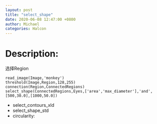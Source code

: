 ```yaml
---
layout: post
title: "select_shape"
date: 2020-06-08 12:47:00 +0800
author: Michael
categories: Halcon
---
```


# Description:
选择Region
	
	read_image(Image,'monkey')
	threshold(Image,Region,128,255)
	connection(Region,ConnectedRegions)
	select_shape(ConnectedRegions,Eyes,['area','max_diameter'],'and',[500,30.0],[1000,50.0])

- select_contours_xld
- select_shape_std
- circularity: